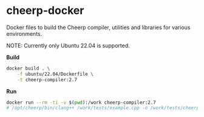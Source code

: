 # cheerp-docker

Docker files to build the Cheerp compiler, utilities and libraries for various environments.

NOTE: Currently only Ubuntu 22.04 is supported.

**Build**
```sh
docker build . \
    -f ubuntu/22.04/Dockerfile \
    -t cheerp-compiler:2.7
```

**Run**
```sh
docker run --rm -ti -v $(pwd):/work cheerp-compiler:2.7
# /opt/cheerp/bin/clang++ /work/tests/example.cpp -o /work/tests/cheerp_example.js -O3
```
